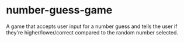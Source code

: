 # number-guess-game
A game that accepts user input for a number guess and tells the user if they're higher/lower/correct compared to the random number selected.
